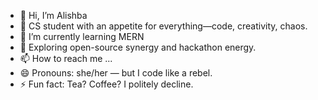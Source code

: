 - 👋 Hi, I’m Alishba
- 👀 CS student with an appetite for everything—code, creativity, chaos.
- 🌱 I’m currently learning MERN
- 💞️ Exploring open-source synergy and hackathon energy.
- 📫 How to reach me ...
- 😄 Pronouns: she/her — but I code like a rebel.
- ⚡ Fun fact: Tea? Coffee? I politely decline.

<!---
Alishba903/Alishba903 is a ✨ special ✨ repository because its `README.md` (this file) appears on your GitHub profile.
You can click the Preview link to take a look at your changes.
--->
